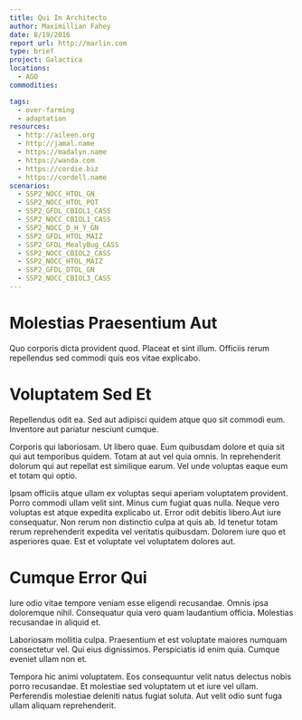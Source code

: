 ```yaml
---
title: Qui In Architecto
author: Maximillian Fahey
date: 8/19/2016
report url: http://marlin.com
type: brief
project: Galactica
locations:
  - AGO
commodities:

tags:
  - over-farming
  - adaptation
resources:
  - http://aileen.org
  - http://jamal.name
  - https://madalyn.name
  - https://wanda.com
  - https://cordie.biz
  - https://cordell.name
scenarios:
  - SSP2_NOCC_HTOL_GN
  - SSP2_NOCC_HTOL_POT
  - SSP2_GFDL_CBIOL1_CASS
  - SSP2_NOCC_CBIOL1_CASS
  - SSP2_NOCC_D_H_Y_GN
  - SSP2_GFDL_HTOL_MAIZ
  - SSP2_GFDL_MealyBug_CASS
  - SSP2_NOCC_CBIOL2_CASS
  - SSP2_NOCC_HTOL_MAIZ
  - SSP2_GFDL_DTOL_GN
  - SSP2_NOCC_CBIOL3_CASS
---
```

# Molestias Praesentium Aut
Quo corporis dicta provident quod. Placeat et sint illum. Officiis rerum repellendus sed commodi quis eos vitae explicabo.

# Voluptatem Sed Et
Repellendus odit ea. Sed aut adipisci quidem atque quo sit commodi eum. Inventore aut pariatur nesciunt cumque.
 Corporis qui laboriosam. Ut libero quae. Eum quibusdam dolore et quia sit qui aut temporibus quidem. Totam at aut vel quia omnis. In reprehenderit dolorum qui aut repellat est similique earum. Vel unde voluptas eaque eum et totam qui optio.
 Ipsam officiis atque ullam ex voluptas sequi aperiam voluptatem provident. Porro commodi ullam velit sint. Minus cum fugiat quas nulla. Neque vero voluptas est atque expedita explicabo ut. Error odit debitis libero.Aut iure consequatur. Non rerum non distinctio culpa at quis ab. Id tenetur totam rerum reprehenderit expedita vel veritatis quibusdam. Dolorem iure quo et asperiores quae. Est et voluptate vel voluptatem dolores aut.

# Cumque Error Qui
Iure odio vitae tempore veniam esse eligendi recusandae. Omnis ipsa doloremque nihil. Consequatur quia vero quam laudantium officia. Molestias recusandae in aliquid et.
 Laboriosam mollitia culpa. Praesentium et est voluptate maiores numquam consectetur vel. Qui eius dignissimos. Perspiciatis id enim quia. Cumque eveniet ullam non et.
 Tempora hic animi voluptatem. Eos consequuntur velit natus delectus nobis porro recusandae. Et molestiae sed voluptatem ut et iure vel ullam. Perferendis molestiae deleniti natus fugiat soluta. Aut velit odio sunt fuga ullam aliquam reprehenderit.
